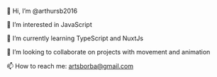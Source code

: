 👋 Hi, I’m @arthursb2016

👀 I’m interested in JavaScript

🌱 I’m currently learning TypeScript and NuxtJs

💞️ I’m looking to collaborate on projects with movement and animation

📫 How to reach me: artsborba@gmail.com
